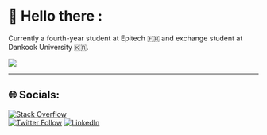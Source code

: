 # 💫 Hello there :
Currently a fourth-year student at Epitech 🇫🇷 and exchange student at Dankook University 🇰🇷.

![](https://github-readme-stats.vercel.app/api/top-langs/?username=Mogza&theme=omni&hide_border=false&include_all_commits=true&count_private=true&layout=compact)

---

## 🌐 Socials:
[![Stack Overflow](https://img.shields.io/badge/Medium-%23000000.svg?style=for-the-badge&logo=medium&logoColor=white)](https://medium.com/@mogza)   
[![Twitter Follow](https://img.shields.io/badge/follow-%4017Mogza-1DA1F2?style=for-the-badge&logo=twitter)](https://twitter.com/17Mogza)
[![LinkedIn](https://img.shields.io/badge/LinkedIn-%230077B5.svg?style=for-the-badge&logo=linkedin&logoColor=white)](https://www.linkedin.com/in/ma%C3%ABl-mamadou-diagne-89b411259/)    

